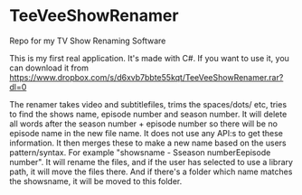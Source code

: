 # TeeVeeShowRenamer
Repo for my TV Show Renaming Software

This is my first real application. It's made with C#. If you want to use it, you can download it from https://www.dropbox.com/s/d6xvb7bbte55kqt/TeeVeeShowRenamer.rar?dl=0 

The renamer takes video and subtitlefiles, trims the spaces/dots/ etc, tries to find the shows name, episode number and season number. It will delete all words after the season number + episode number so there will be no episode name in the new file name. It does not use any API:s to get these information.
It then merges these to make a new name based on the users pattern/syntax. For example "showsname - Sseason numberEepisode number".
It will rename the files, and if the user has selected to use a library path, it will move the files there. And if there's a folder
which name matches the showsname, it will be moved to this folder.
